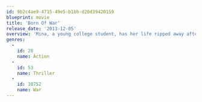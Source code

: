 ```yaml
---
id: 9b2c4ae9-4715-49e5-b1bb-d20d39420159
blueprint: movie
title: 'Born Of War'
release_date: '2013-12-05'
overview: 'Mina, a young college student, has her life ripped away after her family is killed. When she finds out their murder was part of a botched kidnapping to return her to her real father—a terrorist in the middle east.'
genres:
  -
    id: 28
    name: Action
  -
    id: 53
    name: Thriller
  -
    id: 10752
    name: War
---
```


